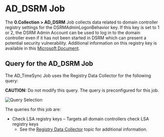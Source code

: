 # AD_DSRM Job

The **0.Collection > AD_DSRM** Job collects data related to domain controller registry settings for
the DSRMAdminLogonBehavior key. If this key is set to 1 or 2, the DSRM Admin Account can be used to
log in to the domain controller even if it has not been started in DSRM which can present a
potential security vulnerability. Additional information on this registry key is available in this
[Microsoft Document](https://docs.microsoft.com/en-us/previous-versions/windows/it-pro/windows-server-2008-R2-and-2008/cc732714(v=ws.10)?redirectedfrom=MSDN).

## Query for the AD_DSRM Job

The AD_TimeSync Job uses the Registry Data Collector for the following query:

**CAUTION:** Do not modify this query. The query is preconfigured for this job.

![Query Selection](/img/versioned_docs/accessanalyzer_11.6/accessanalyzer/solutions/activedirectory/domains/collection/dsrmquery.webp)

The queries for this job are:

- Check LSA registry keys – Targets all domain controllers check LSA registry keys
    - See the
      [Registry Data Collector](/docs/accessanalyzer/11.6/accessanalyzer/admin/datacollector/registry.md)
      topic for additional information.
